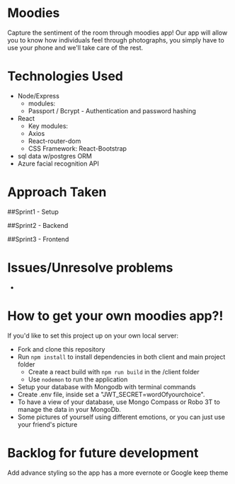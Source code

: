 # Moodies
Capture the sentiment of the room through moodies app!  Our app will allow you to know how individuals feel through photographs, you simply have to use your phone and we'll take care of the rest.
 

# Technologies Used
* Node/Express
 	* modules:
     * Passport / Bcrypt - Authentication and password hashing
* React
	* Key modules:
	 * Axios
	 * React-router-dom
	* CSS Framework: React-Bootstrap
* sql data w/postgres ORM
* Azure facial recognition API 


# Approach Taken


##Sprint1 - Setup 


##Sprint2 - Backend 


##Sprint3 - Frontend 


# Issues/Unresolve problems
*


# How to get your own moodies app?!
If you'd like to set this project up on your own local server: 
* Fork and clone this repository
* Run `npm install` to install dependencies in both client and main project folder
  * Create a react build with `npm run build`  in the /client folder
  * Use `nodemon` to run the application
* Setup your database with Mongodb with terminal commands
* Create .env file, inside set a "JWT_SECRET=wordOfyourchoice".
* To have a view of your database, use Mongo Compass or Robo 3T to manage the data in your MongoDb.
* Some pictures of yourself using different emotions, or you can just use your friend's picture


# Backlog for future development
Add advance styling so the app has a more evernote or Google keep theme